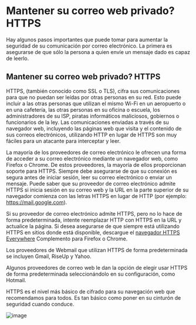 [Title]: # (Mantener su correo web privado - HTTPS)
[Order]: # (6)

# Mantener su correo web privado? HTTPS

Hay algunos pasos importantes que puede tomar para aumentar la seguridad de su comunicación por correo electrónico. La primera es asegurarse de que sólo la persona a quien envíe un mensaje dado es capaz de leerlo.

## Mantener su correo web privado? HTTPS

HTTPS, (también conocido como SSL o TLS), cifra sus comunicaciones para que no puedan ser leídas por otras personas en su red. Esto puede incluir a las otras personas que utilizan el mismo Wi-Fi en un aeropuerto o en una cafetería, las otras personas en su oficina o escuela, los administradores de su ISP, piratas informáticos maliciosos, gobiernos o funcionarios de la ley. Las comunicaciones enviadas a través de su navegador web, incluyendo las páginas web que visita y el contenido de sus correos electrónicos, utilizando HTTP en lugar de HTTPS son muy fáciles para un atacante para interceptar y leer.

La mayoría de los proveedores de correo electrónico le ofrecen una forma de acceder a su correo electrónico mediante un navegador web, como Firefox o Chrome. De estos proveedores, la mayoría de ellos proporcionan soporte para HTTPS. Siempre debe asegurarse de que su conexión es segura antes de iniciar sesión, leer su correo electrónico o enviar un mensaje. Puede saber que su proveedor de correo electrónico admite HTTPS si inicia sesión en su correo web y la URL en la parte superior de su navegador comienza con las letras HTTPS en lugar de HTTP (por ejemplo: https://mail.google.com).

Si su proveedor de correo electrónico admite HTTPS, pero no lo hace de forma predeterminada, intente reemplazar HTTP con HTTPS en la URL y actualice la página. Si desea asegurarse de que siempre está utilizando HTTPS en sitios donde está disponible, descargue el [navegador HTTPS Everywhere](\"https://www.eff.org/https-everywhere\") Complemento para Firefox o Chrome.


Los proveedores de Webmail que utilizan HTTPS de forma predeterminada se incluyen Gmail, RiseUp y Yahoo.


Algunos proveedores de correo web le dan la opción de elegir usar HTTPS de forma predeterminada seleccionándolo en su configuración, como Hotmail.


HTTPS es el nivel más básico de cifrado para su navegación web que recomendamos para todos. Es tan básico como poner en su cinturón de seguridad cuando conduce.

![image](\"email1.png\")